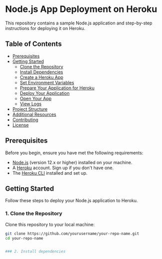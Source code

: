 # Node.js App Deployment on Heroku

This repository contains a sample Node.js application and step-by-step instructions for deploying it on Heroku. 

## Table of Contents

- [Prerequisites](#prerequisites)
- [Getting Started](#getting-started)
  - [Clone the Repository](#1-clone-the-repository)
  - [Install Dependencies](#2-install-dependencies)
  - [Create a Heroku App](#3-create-a-heroku-app)
  - [Set Environment Variables](#4-set-environment-variables)
  - [Prepare Your Application for Heroku](#5-prepare-your-application-for-heroku)
  - [Deploy Your Application](#6-deploy-your-application)
  - [Open Your App](#7-open-your-app)
  - [View Logs](#8-view-logs)
- [Project Structure](#project-structure)
- [Additional Resources](#additional-resources)
- [Contributing](#contributing)
- [License](#license)

## Prerequisites

Before you begin, ensure you have met the following requirements:

- [Node.js](https://nodejs.org/) (version 12.x or higher) installed on your machine.
- A [Heroku](https://www.heroku.com/) account. Sign up if you don't have one.
- The [Heroku CLI](https://devcenter.heroku.com/articles/heroku-cli) installed and set up.

## Getting Started

Follow these steps to deploy your Node.js application to Heroku.

### 1. Clone the Repository

Clone this repository to your local machine:

```bash
git clone https://github.com/yourusername/your-repo-name.git
cd your-repo-name


### 2. Install dependencies





